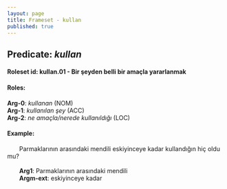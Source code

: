 ```yaml
---
layout: page
title: Frameset - kullan
published: true
---
```

<h2>Predicate: <i>kullan</i></h2>
<h4>Roleset id: kullan.01 - Bir şeyden belli bir amaçla yararlanmak<br>
<h4>Roles:</h4>
<b>Arg-0</b>: <i>kullanan</i>  (NOM) <br>
<b>Arg-1</b>: <i>kullanılan şey</i>  (ACC) <br>
<b>Arg-2</b>: <i>ne amaçla/nerede kullanıldığı</i>  (LOC) <br>
<h4>Example:</h4>
&emsp;&emsp;Parmaklarının arasındaki mendili eskiyinceye kadar kullandığın hiç oldu mu?<br><br>
&emsp;&emsp;<b>Arg1</b>:  Parmaklarının arasındaki mendili<br>
&emsp;&emsp;<b>Argm-ext</b>:  eskiyinceye kadar<br>

